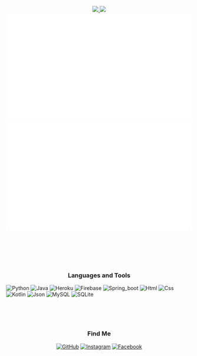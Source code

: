 
[comment]: <> ([![huyhomie66's GitHub stats]&#40;https://github-readme-stats.vercel.app/api?username=huyhomie66&hide_border=true&include_all_commits=true&count_private=true&show_icons=true&#41;]&#40;https://github.com/huyhomie66/github-readme-stats&#41;)

[comment]: <> ([![huyhomie66's_Top Langs]&#40;https://github-readme-stats.vercel.app/api/top-langs/?username=huyhomie66&langs_count=10a&layout=compact&#41;]&#40;https://github.com/huyhomie66/github-readme-stats&#41;)


<!-- Github-readme stats -->
<div align="center">
<a href="https://github.com/huyhomie66/huyhomie66">
    <img height="137px" src="https://github-readme-stats.vercel.app/api?username=huyhomie66&hide_border=true&include_all_commits=true&count_private=true&&hide_title=true&show_icons=true&#41line_height=21&text_color=000&icon_color=000&bg_color=0,ffffff,4ca2cd&theme=dark" />
    <img height="137px" src="https://github-readme-stats.vercel.app/api/top-langs/?username=huyhomie66&hide_title=true&hide_border=true&layout=compact&langs_count=10&text_color=000&icon_color=fff&bg_color=0,4ca2cd,ffffff&theme=graywhite" />
</a>
</div>

<!--  Github stats-->
<div align="center">
<a href="https://github.com/huyhomie66/huyhomie66">
    <img src="https://github.com/huyhomie66/github-stats/blob/master/generated/overview.svg" />
    <img src="https://github.com/huyhomie66/github-stats/blob/master/generated/languages.svg" />
</a>
</div>

<br/>
<br/>
<br/>
<br/>
<br/>
<h3 align="center">Languages and Tools</h3>

![Python](https://img.shields.io/badge/-Android-05122A?style=flat&logo=android) 
![Java](https://img.shields.io/badge/-Java-05122A?style=flat&logo=java) 
![Heroku](https://img.shields.io/badge/-Heroku-05122A?style=flat&logo=heroku) 
![Firebase](https://img.shields.io/badge/-Firebase-05122A?style=flat&logo=firebase) 
![Spring_boot](https://img.shields.io/badge/-SpringBoot-05122A?style=flat&logo=spring) 
![Html](https://img.shields.io/badge/-HTML-05122A?style=flat&logo=Html5) 
![Css](https://img.shields.io/badge/-CSS-05122A?style=flat&logo=css3) 
![Kotlin](https://img.shields.io/badge/-Kotlin-05122A?style=flat&logo=kotlin) 
![Json](https://img.shields.io/badge/-JSON-05122A?style=flat&logo=json)
![MySQL](https://img.shields.io/badge/-MySQL-05122A?style=flat&logo=MySQL) 
![SQLite](https://img.shields.io/badge/-SQLite-05122A?style=flat&logo=SQLite)

<br/><br/><br/>
<h3 align="center">Find Me</h3>
<p align="center">
	<a href="https://github.com/huyhomie66"><img src="https://img.icons8.com/bubbles/50/000000/github.png" alt="GitHub"/></a>
	<a href="https://www.instagram.com/huy.homie"><img src="https://img.icons8.com/bubbles/50/000000/instagram.png" alt="Instagram"/></a>
	<a href="https://www.facebook.com/huyhomiez"><img src="https://img.icons8.com/bubbles/50/000000/facebook-new.png" alt="Facebook"/></a>
</p>













